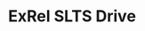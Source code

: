 ---
title: ExRel SLTS Drive
redirect_to: https://drive.google.com/drive/folders/1fs7ncEu7m3ffv-VYG8IyxXI2tAWygKEi?usp=sharing
redirect_from: 
  - /ExRelSLTS2223Drive
  - /exrelslts2223drive
---